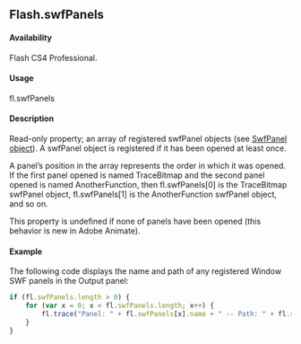 ## Flash.swfPanels

#### Availability

Flash CS4 Professional.

#### Usage

fl.swfPanels

#### Description

Read-only property; an array of registered swfPanel objects (see [SwfPanel object](../SwfPanel_object/SwfPanel_summary.md)). A swfPanel object is registered if it has been opened at least once.

A panel’s position in the array represents the order in which it was opened. If the first panel opened is named TraceBitmap and the second panel opened is named AnotherFunction, then fl.swfPanels[0] is the TraceBitmap swfPanel object, fl.swfPanels[1] is the AnotherFunction swfPanel object, and so on.

This property is undefined if none of panels have been opened (this behavior is new in Adobe Animate).

#### Example

The following code displays the name and path of any registered Window SWF panels in the Output panel:

```javascript
if (fl.swfPanels.length > 0) {
    for (var x = 0; x < fl.swfPanels.length; x++) {
        fl.trace("Panel: " + fl.swfPanels[x].name + " -- Path: " + fl.swfPanels[x].path);
    }
}
```
